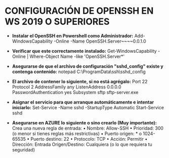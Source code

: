 # CONFIGURACIÓN DE OPENSSH EN WS 2019 O SUPERIORES

- **Instalar el OpenSSH en Powershell como Administrador:**
Add-WindowsCapability -Online -Name OpenSSH.Server~~~~0.0.1.0

- **Verificar que este correctamente instalado:**
Get-WindowsCapability -Online | Where-Object Name -like 'OpenSSH.Server*'

- **Asegurarse de que el archivo de configuración "sshd_config" existe y contenga contenido:**
notepad C:\ProgramData\ssh\sshd_config

- **El archivo de contener lo siguiente, si no está agrégalo:**
Port 22
Protocol 2
AddressFamily any
ListenAddress 0.0.0.0
PasswordAuthentication yes
Subsystem sftp sftp-server.exe

- **Asignar el servicio para que arranque automáticamente e intentar iniciarlo:**
Set-Service -Name sshd -StartupType Automatic
Start-Service sshd

- **Asegurarse en AZURE lo siguiente o sino crearlo (Muy importante):**
Crea una nueva regla de entrada:
    • Nombre: Allow-SSH
    • Prioridad: 300 (o menor si tienes reglas más restrictivas)
    • Puerto origen: * o 1024-65535
    • Puerto destino: 22
    • Protocolo: TCP
    • Acción: Permitir
    • Dirección: Entrada
Origen/Destino: Cualquiera (o lo que requiera tu seguridad)